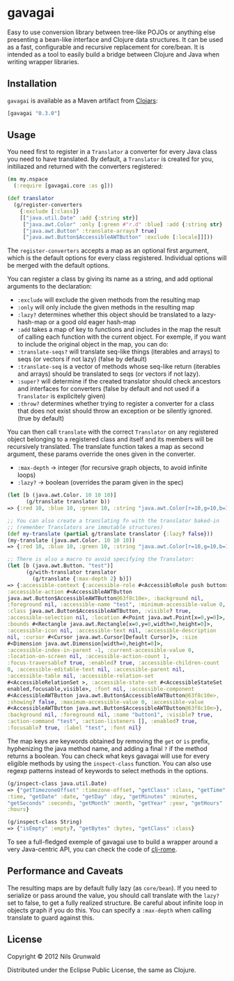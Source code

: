 # gavagai

Easy to use conversion library between tree-like POJOs or anything else presenting a bean-like interface and Clojure data structures. It can be used as a fast, configurable and recursive replacement for core/bean. It is intended as a tool to easily build a bridge between Clojure and Java when writing wrapper libraries.

## Installation

`gavagai` is available as a Maven artifact from
[Clojars](http://clojars.org/gavagai):

```clojure
[gavagai "0.3.0"]
```

## Usage

You need first to register in a `Translator` a converter for every Java class you need to have translated. By default, a `Translator` is created for you, initiliazed and returned with the converters registered:
```clojure
(ns my.nspace
  (:require [gavagai.core :as g]))

(def translator
  (g/register-converters
    {:exclude [:class]}
    [["java.util.Date" :add {:string str}]
     ["java.awt.Color" :only [:green #"r.d" :blue] :add {:string str} :lazy? false]
     ["java.awt.Button" :translate-arrays? true]
     ["java.awt.Button$AccessibleAWTButton" :exclude [:locale]]]))
```

The `register-converters` accepts a map as an optional first argument, which is the default options for every class registered. Individual options will be merged with the default options.

You can register a class by giving its name as a string, and add optional arguments to the declaration:
  - `:exclude` will exclude the given methods from the resulting map
  - `:only` will only include the given methods in the resulting map
  - `:lazy?` determines whether this object should be translated to a lazy-hash-map or a good old eager hash-map
  - `:add` takes a map of key to functions and includes in the map the result of calling each function with the current object. For exemple, if you want to include the original object in the map, you can do:
  - `:translate-seqs?` will translate seq-like things (iterables and arrays) to seqs (or vectors if not lazy) (false by default)
  - `:translate-seq` is a vector of methods whose seq-like return (iterables and arrays) should be translated to seqs (or vectors if not lazy).
  - `:super?` will determine if the created translator should check ancestors and interfaces for converters (false by default and not used if a `Translator` is explicitely given)
  - `:throw?` determines  whether trying to register a converter for a class that does not exist should throw an exception or be silently ignored. (true by default)

You can then call `translate` with the correct `Translator` on any registered object belonging to a registered class and itself and its members will be recursively translated. The translate function takes a map as second argument, these params override the ones given in the converter.
  - `:max-depth` -> integer (for recursive graph objects, to avoid infinite loops)
  - `:lazy?`     -> boolean (overrides the param given in the spec)

```clojure
(let [b (java.awt.Color. 10 10 10)]
      (g/translate translator b))
=> {:red 10, :blue 10, :green 10, :string "java.awt.Color[r=10,g=10,b=10]"}

;; You can also create a translating fn with the translator baked-in
;; (remenber Translators are immutable structures)
(def my-translate (partial g/translate translator {:lazy? false}))
(my-translate (java.awt.Color. 10 10 10))
=> {:red 10, :blue 10, :green 10, :string "java.awt.Color[r=10,g=10,b=10]"}

;; There is also a macro to avoid specifying the Translator:
(let [b (java.awt.Button. "test")]
      (g/with-translator translator
        (g/translate {:max-depth 2} b)])
=> {:accessible-context {:accessible-role #<AccessibleRole push button>,
:accessible-action #<AccessibleAWTButton
java.awt.Button$AccessibleAWTButton@63f8c10e>, :background nil,
:foreground nil, :accessible-name "test", :minimum-accessible-value 0,
:class java.awt.Button$AccessibleAWTButton, :visible? true,
:accessible-selection nil, :location #<Point java.awt.Point[x=0,y=0]>,
:bounds #<Rectangle java.awt.Rectangle[x=0,y=0,width=0,height=0]>,
:accessible-icon nil, :accessible-text nil, :accessible-description
nil, :cursor #<Cursor java.awt.Cursor[Default Cursor]>, :size
#<Dimension java.awt.Dimension[width=0,height=0]>,
:accessible-index-in-parent -1, :current-accessible-value 0,
:location-on-screen nil, :accessible-action-count 1,
:focus-traversable? true, :enabled? true, :accessible-children-count
0, :accessible-editable-text nil, :accessible-parent nil,
:accessible-table nil, :accessible-relation-set
#<AccessibleRelationSet >, :accessible-state-set #<AccessibleStateSet
enabled,focusable,visible>, :font nil, :accessible-component
#<AccessibleAWTButton java.awt.Button$AccessibleAWTButton@63f8c10e>,
:showing? false, :maximum-accessible-value 0, :accessible-value
#<AccessibleAWTButton java.awt.Button$AccessibleAWTButton@63f8c10e>},
:background nil, :foreground nil, :name "button1", :visible? true,
:action-command "test", :action-listeners [], :enabled? true,
:focusable? true, :label "test", :font nil}
```

 The map keys are keywords obtained by removing the `get` or `is` prefix, hyphenizing the java method name, and adding a final `?` if the method returns a boolean. You can check what keys gavagai will use for every eligible methods by using the `inspect-class` function. You can also use regexp patterns instead of keywords to select methods in the options.

```clojure
(g/inspect-class java.util.Date)
=> {"getTimezoneOffset" :timezone-offset, "getClass" :class, "getTime"
:time, "getDate" :date, "getDay" :day, "getMinutes" :minutes,
"getSeconds" :seconds, "getMonth" :month, "getYear" :year, "getHours"
:hours}

(g/inspect-class String)
=> {"isEmpty" :empty?, "getBytes" :bytes, "getClass" :class}
```

 To see a full-fledged exemple of gavagai use to build a wrapper around a very Java-centric API, you can check the code of [clj-rome](https://github.com/ngrunwald/clj-rome).

## Performance and Caveats

 The resulting maps are by default fully lazy (as `core/bean`). If you need to serialize or pass around the value, you should call translate with the `lazy?` set to false, to get a fully realized structure. Be careful about infinite loop in objects graph if you do this. You can specify a `:max-depth` when calling translate to guard against this.

## License

Copyright © 2012 Nils Grunwald

Distributed under the Eclipse Public License, the same as Clojure.
